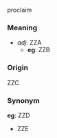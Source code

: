 proclaim
### Meaning
+ _adj_: ZZA
    + __eg__: ZZB

### Origin

ZZC

### Synonym

__eg__: ZZD

+ ZZE


